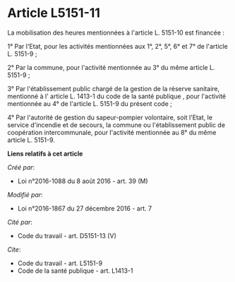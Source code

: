 # Article L5151-11

La mobilisation des heures mentionnées à l'article L. 5151-10 est financée : 

1° Par l'Etat, pour les activités mentionnées aux 1°, 2°, 5°, 6° et 7° de l'article L. 5151-9 ; 

2° Par la commune, pour l'activité mentionnée au 3° du même article L. 5151-9 ; 

3° Par l'établissement public chargé de la gestion de la réserve sanitaire, mentionné à l'
article L. 1413-1 du code de la santé publique
, pour l'activité mentionnée au 4° de l'article L. 5151-9 du présent code ;

4° Par l'autorité de gestion du sapeur-pompier volontaire, soit l'Etat, le service d'incendie et de secours, la commune ou
l'établissement public de coopération intercommunale, pour l'activité mentionnée au 8° du même article L. 5151-9.

**Liens relatifs à cet article**

_Créé par_:

  - Loi n°2016-1088 du 8 août 2016 - art. 39 (M)

_Modifié par_:

  - Loi n°2016-1867 du 27 décembre 2016 - art. 7

_Cité par_:

  - Code du travail - art. D5151-13 (V)

_Cite_:

  - Code du travail - art. L5151-9
  - Code de la santé publique - art. L1413-1
